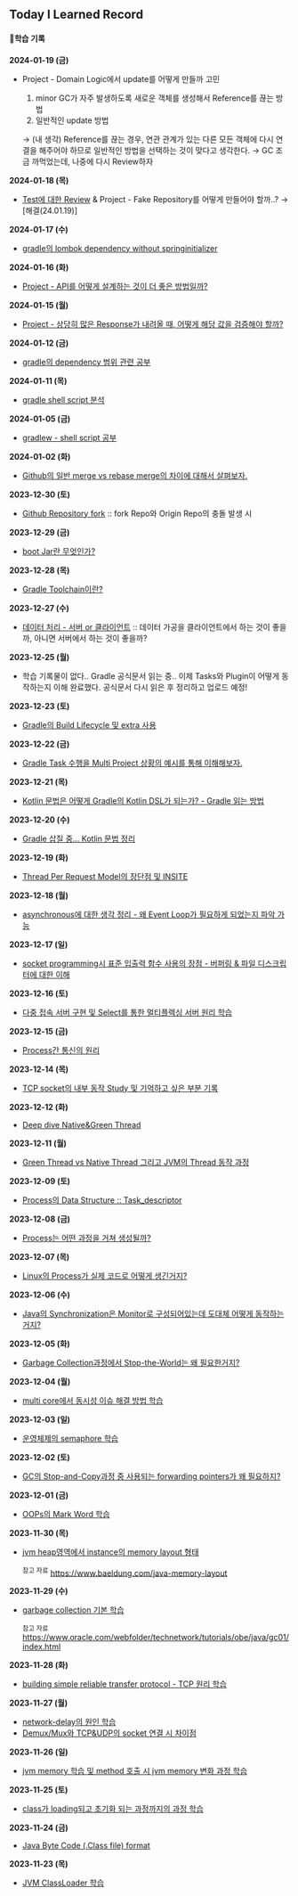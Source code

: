 ## Today I Learned Record

#### 📘학습 기록

**2024-01-19 (금)**
- Project - Domain Logic에서 update를 어떻게 만들까 고민
  1. minor GC가 자주 발생하도록 새로운 객체를 생성해서 Reference를 끊는 방법
  2. 일반적인 update 방법
    
  → (내 생각) Reference를 끊는 경우, 연관 관계가 있는 다른 모든 객체에 다시 연결을 해주어야 하므로 일반적인 방법을 선택하는 것이 맞다고 생각한다.
  → GC 조금 까먹었는데, 나중에 다시 Review하자

**2024-01-18 (목)**
- [Test에 대한 Review](test/TEST에%20대하여.md) & Project - Fake Repository를 어떻게 만들어야 할까..?
  → [해결(24.01.19)]

**2024-01-17 (수)**
- [gradle의 lombok dependency without springinitializer](gradle/gradle-dependencies.md)

**2024-01-16 (화)**
- [Project - API를 어떻게 설계하는 것이 더 좋은 방법일까?](https://github.com/f-lab-edu/self-monitoring/issues/3#issuecomment-1893046172)

**2024-01-15 (월)**
- [Project - 상당히 많은 Response가 내려올 때, 어떻게 해당 값을 검증해야 할까?](https://github.com/f-lab-edu/self-monitoring/issues/3#issuecomment-1873681594)

**2024-01-12 (금)**
- [gradle의 dependency 범위 관련 공부](gradle/gradle-dependencies.md)

**2024-01-11 (목)**
- [gradle shell script 분석](https://github.com/iamabear09/self-monitoring/commit/7e74e01716b408439bf964dba5e0b3f12d427142#comments)

**2024-01-05 (금)**
- [gradlew - shell script 공부](https://github.com/iamabear09/shell-script-study/commit/048ae895ad64fc122ae2bd849e1d51ec9ee6aec9)

**2024-01-02 (화)**
- [Github의 일반 merge vs rebase merge의 차이에 대해서 살펴보자.](github/github-rebase-merge-vs-merge.pdf)

**2023-12-30 (토)**
- [Github Repository fork](github/Github%20Repository%20fork.md) :: fork Repo와 Origin Repo의 충돌 발생 시

**2023-12-29 (금)**
- [boot Jar란 무엇인가?](gradle/gradle-bootJar.pdf)

**2023-12-28 (목)**
- [Gradle Toolchain이란?](gradle/gradle-toolchain.pdf)

**2023-12-27 (수)**
- [데이터 처리 - 서버 or 클라이언트](project/self-monitoring/데이터%20처리%20-%20서버%20or%20클라이언트.md) :: 데이터 가공을 클라이언트에서 하는 것이 좋을까, 아니면 서버에서 하는 것이 좋을까?

**2023-12-25 (월)**
- 학습 기록물이 없다.. Gradle 공식문서 읽는 중.. 이제 Tasks와 Plugin이 어떻게 동작하는지 이해 완료했다. 공식문서 다시 읽은 후 정리하고 업로드 예정!

**2023-12-23 (토)**
- [Gradle의 Build Lifecycle 및 extra 사용](gradle/gradle-build-lifecycle-and-extra-usage.pdf)

**2023-12-22 (금)**
- [Gradle Task 수행을 Multi Project 상황의 예시를 통해 이해해보자.](gradle/gradle-multi-project-executing-tasks.pdf)

**2023-12-21 (목)**
- [Kotlin 문법은 어떻게 Gradle의 Kotlin DSL가 되는가? - Gradle 읽는 방법](gradle/kotlin-for-gradle.pdf)

**2023-12-20 (수)**
- [Gradle 삽질 중... Kotlin 문법 정리](gradle/Kotlin%20문법%20정리%20for%20Gradle.md)

**2023-12-19 (화)**
- [Thread Per Request Model의 장단점 및 INSITE](spring-thread-model/thread-per-request.pdf)

**2023-12-18 (월)**
- [asynchronous에 대한 생각 정리 - 왜 Event Loop가 필요하게 되었는지 파악 가능](spring-thread-model/asynchronous-기본.pdf)

**2023-12-17 (일)**
- [socket programming시 표준 입출력 함수 사용의 장점 - 버퍼링 & 파일 디스크립터에 대한 이해](network/TCP&UDP-표준입출력함수%20장점.pdf)

**2023-12-16 (토)**
- [다중 접속 서버 구현 및 Select를 통한 멀티플렉싱 서버 원리 학습](network/TCP-multi-flexing-select-function.pdf)

**2023-12-15 (금)**
- [Process간 통신의 원리](process/process-comunication.pdf) 

**2023-12-14 (목)**
- [TCP socket의 내부 동작 Study 및 기억하고 싶은 부분 기록](network/TCP&UDP-socket.pdf)

**2023-12-12 (화)**
- [Deep dive Native&Green Thread](process/Deep%20dive%20Native&Green%20Thread.md)

**2023-12-11 (월)**
- [Green Thread vs Native Thread 그리고 JVM의 Thread 동작 과정](process/user_thread-vs-native_thread.pdf)

**2023-12-09 (토)**
- [Process의 Data Structure :: Task_descriptor](process/process-task_descriptor.pdf)

**2023-12-08 (금)**
- [Process는 어떤 과정을 거쳐 생성될까?](process/process-create.pdf)

**2023-12-07 (목)**
- [Linux의 Process가 실제 코드로 어떻게 생긴거지?](process/process-code.pdf)

**2023-12-06 (수)**
- [Java의 Synchronization은 Monitor로 구성되어있는데 도대체 어떻게 동작하는거지?](synchronization/sychronization-in-java.pdf)

**2023-12-05 (화)**
- [Garbage Collection과정에서 Stop-the-World는 왜 필요한거지?](jvm/garbage-collection/garbage-collection-stop-the-world.pdf)

**2023-12-04 (월)**
- [multi core에서 동시성 이슈 해결 방법 학습](synchronization/sychronization-in-multicore.pdf)

**2023-12-03 (일)**
- [운영체제의 semaphore 학습](synchronization/semaphore.pdf)

**2023-12-02 (토)**
- [GC의 Stop-and-Copy과정 중 사용되는 forwarding pointers가 왜 필요하지?](jvm/garbage-collection/garbage-collection-forwarding-pointers.pdf)
  
**2023-12-01 (금)**
- [OOPs의 Mark Word  학습](jvm/ordinary-object-pointers(oops)/ordinary-object-pointers-mark-word.pdf)
  
**2023-11-30 (목)**
- [jvm heap영역에서 instance의 memory layout 형태](jvm/ordinary-object-pointers(oops)/ordinary-object-pointers-basic.pdf)
  
  <sup>참고 자료</sup> https://www.baeldung.com/java-memory-layout

**2023-11-29 (수)**
- [garbage collection 기본 학습](jvm/garbage-collection/garbage-collection-basic.pdf)

   <sup>참고 자료</sup>  https://www.oracle.com/webfolder/technetwork/tutorials/obe/java/gc01/index.html
  
**2023-11-28 (화)**
- [building simple reliable transfer protocol - TCP 원리 학습](network/building-simple-reliable-data-transfer-protocol.pdf)

**2023-11-27 (월)**
- [network-delay의 원인 학습](network/network-delay.pdf)
- [Demux/Mux와 TCP&UDP의 socket 연결 시 차이점](network/TCP&UDP-connection&connectionless.pdf)

**2023-11-26 (일)**
- [jvm memory 학습 및 method 호출 시 jvm memory 변화 과정 학습](jvm/jvm-memory.pdf)

**2023-11-25 (토)**
- [class가 loading되고 초기화 되는 과정까지의 과정 학습](jvm/life-of-a-class.pdf)

**2023-11-24 (금)**
- [Java Byte Code (.Class file) format](jvm/class-file-format.pdf)

**2023-11-23 (목)**
- [JVM ClassLoader 학습](jvm/jvm-classloader-전반적인동작과정.pdf)